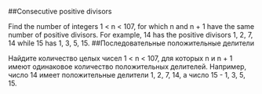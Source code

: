 ##Consecutive positive divisors

Find the number of integers 1 < n < 107, for which n and n + 1 have the same number of positive divisors. For example, 14 has the positive divisors 1, 2, 7, 14 while 15 has 1, 3, 5, 15.
##Последовательные положительные делители

Найдите количество целых чисел 1 < n < 107, для которых n и n + 1 имеют одинаковое количество положительных делителей. Например, число 14 имеет положительные делители 1, 2, 7, 14, а число 15 - 1, 3, 5, 15.
